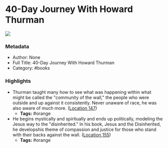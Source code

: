 # 40-Day Journey With Howard Thurman

![](https://images-na.ssl-images-amazon.com/images/I/3114vGC3lJL._SL200_.jpg)

### Metadata

- Author: None
- Full Title: 40-Day Journey With Howard Thurman
- Category: #books

### Highlights

- Thurman taught many how to see what was happening within what might be called the "community of the wall," the people who were outside and up against it consistently. Never unaware of race, he was also aware of much more. ([Location 147](https://readwise.io/to_kindle?action=open&asin=B00342UNWQ&location=147))
    - **Tags:** #orange
- He begins mystically and spiritually and ends up politically, modeling the Jesus way to the "disinherited." In his book, Jesus and the Disinherited, he developshis theme of compassion and justice for those who stand with their backs against the wall. ([Location 155](https://readwise.io/to_kindle?action=open&asin=B00342UNWQ&location=155))
    - **Tags:** #orange
